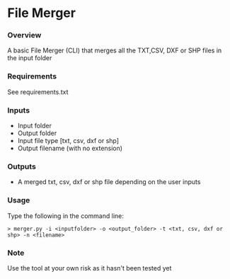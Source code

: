 # File Merger

### Overview
A basic File Merger (CLI) that merges all the TXT,CSV, DXF or SHP files in the input folder

### Requirements
See requirements.txt

### Inputs
+ Input folder
+ Output folder
+ Input file type [txt, csv, dxf or shp]
+ Output filename (with no extension)

### Outputs
+ A merged txt, csv, dxf or shp file depending on the user inputs

### Usage
Type the following in the command line:
```shell
> merger.py -i <inputfolder> -o <output_folder> -t <txt, csv, dxf or shp> -n <filename>
```

### Note
Use the tool at your own risk as it hasn't been tested yet
